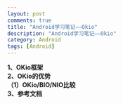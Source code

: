 ```yaml
---
layout: post
comments: true
title: "Android学习笔记——Okio"
description: "Android学习笔记——Okio"
category: Android
tags: [Android]
---
```


**1、OKio框架**    
**2、OKio的优势**    
**（1）OKio/BIO/NIO比较**    
**3、参考文档**

<!--more-->

